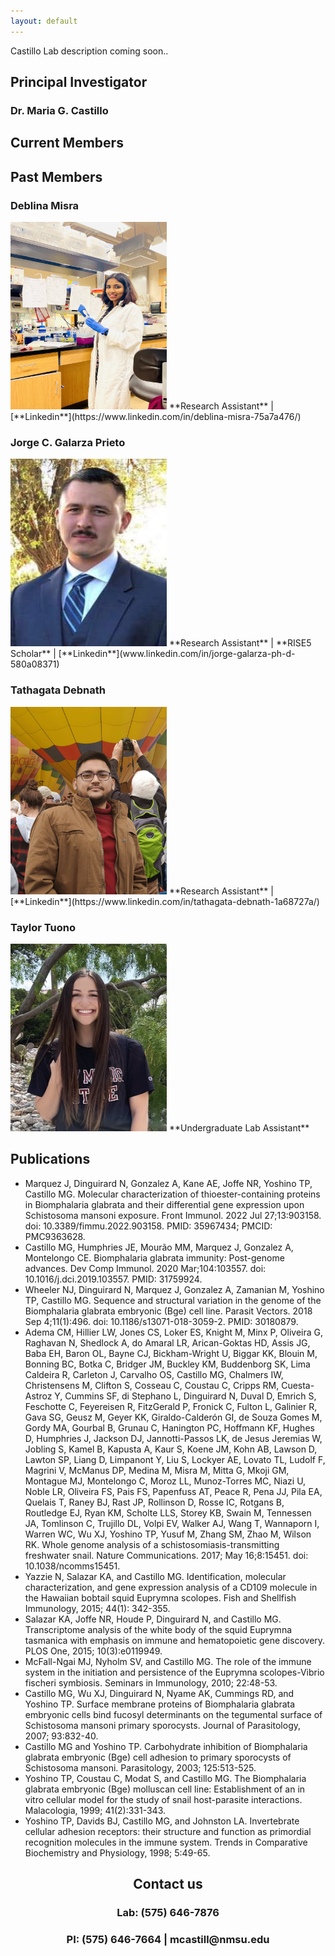 ```yaml
---
layout: default
---
```


Castillo Lab description coming soon..  

## **Principal Investigator**  

### Dr. Maria G. Castillo  

## **Current Members**

## **Past Members**  
### Deblina Misra   
<img src="https://github.com/nmsucastillolab/nmsucastillolab.github.io/blob/main/deblina.jpg?raw=true" width="250" height="300" />  
**Research Assistant** | [**Linkedin**](https://www.linkedin.com/in/deblina-misra-75a7a476/)  

### Jorge C. Galarza Prieto   
<img src="https://github.com/nmsucastillolab/nmsucastillolab.github.io/blob/main/jorge.jpeg?raw=true" width="250" height="300" />   
**Research Assistant** | **RISE5 Scholar** | [**Linkedin**](www.linkedin.com/in/jorge-galarza-ph-d-580a08371)
 
### Tathagata Debnath  
<img src="https://github.com/nmsucastillolab/nmsucastillolab.github.io/blob/main/tad.jpg?raw=true" width="250" height="300" />  
**Research Assistant** | [**Linkedin**](https://www.linkedin.com/in/tathagata-debnath-1a68727a/)  
 
### Taylor Tuono  
<img src="https://github.com/nmsucastillolab/nmsucastillolab.github.io/blob/main/taylor.jpg?raw=true" width="250" height="300" />   
**Undergraduate Lab Assistant**  

## **Publications**  
  - Marquez J, Dinguirard N, Gonzalez A, Kane AE, Joffe NR, Yoshino TP, Castillo MG. Molecular characterization of thioester-containing proteins in Biomphalaria glabrata and their differential gene expression upon Schistosoma mansoni exposure. Front Immunol. 2022 Jul 27;13:903158. doi: 10.3389/fimmu.2022.903158. PMID: 35967434; PMCID: PMC9363628.  
  - Castillo MG, Humphries JE, Mourão MM, Marquez J, Gonzalez A, Montelongo CE. Biomphalaria glabrata immunity: Post-genome advances. Dev Comp Immunol. 2020 Mar;104:103557. doi: 10.1016/j.dci.2019.103557. PMID: 31759924.  
  - Wheeler NJ, Dinguirard N, Marquez J, Gonzalez A, Zamanian M, Yoshino TP, Castillo MG. Sequence and structural variation in the genome of the Biomphalaria glabrata embryonic (Bge) cell line. Parasit Vectors. 2018 Sep 4;11(1):496. doi: 10.1186/s13071-018-3059-2. PMID: 30180879.   
  - Adema CM, Hillier LW, Jones CS, Loker ES, Knight M, Minx P, Oliveira G, Raghavan N, Shedlock A, do Amaral LR, Arican-Goktas HD, Assis JG, Baba EH, Baron OL, Bayne CJ, Bickham-Wright U, Biggar KK, Blouin M, Bonning BC, Botka C, Bridger JM, Buckley KM, Buddenborg SK, Lima Caldeira R, Carleton J, Carvalho OS, Castillo MG, Chalmers IW, Christensens M, Clifton S, Cosseau C, Coustau C, Cripps RM, Cuesta-Astroz Y, Cummins SF, di Stephano L, Dinguirard N, Duval D, Emrich S, Feschotte C, Feyereisen R, FitzGerald P, Fronick C, Fulton L, Galinier R, Gava SG, Geusz M, Geyer KK, Giraldo-Calderón GI, de Souza Gomes M, Gordy MA, Gourbal B, Grunau C, Hanington PC, Hoffmann KF, Hughes D, Humphries J, Jackson DJ, Jannotti-Passos LK, de Jesus Jeremias W, Jobling S, Kamel B, Kapusta A, Kaur S, Koene JM, Kohn AB, Lawson D, Lawton SP, Liang D, Limpanont Y, Liu S, Lockyer AE, Lovato TL, Ludolf F, Magrini V, McManus DP, Medina M, Misra M, Mitta G, Mkoji GM, Montague MJ, Montelongo C, Moroz LL, Munoz-Torres MC, Niazi U, Noble LR, Oliveira FS, Pais FS, Papenfuss AT, Peace R, Pena JJ, Pila EA, Quelais T, Raney BJ, Rast JP, Rollinson D, Rosse IC, Rotgans B, Routledge EJ, Ryan KM, Scholte LLS, Storey KB, Swain M, Tennessen JA, Tomlinson C, Trujillo DL, Volpi EV, Walker AJ, Wang T, Wannaporn I, Warren WC, Wu XJ, Yoshino TP, Yusuf M, Zhang SM, Zhao M, Wilson RK. Whole genome analysis of a schistosomiasis-transmitting freshwater snail. Nature Communications. 2017; May 16;8:15451. doi: 10.1038/ncomms15451.  
  - Yazzie N, Salazar KA, and Castillo MG. Identification, molecular characterization, and gene expression analysis of a CD109 molecule in the Hawaiian bobtail squid Euprymna scolopes. Fish and Shellfish Immunology, 2015; 44(1): 342-355.  
  - Salazar KA, Joffe NR, Houde P, Dinguirard N, and Castillo MG. Transcriptome analysis of the white body of the squid Euprymna tasmanica with emphasis on immune and hematopoietic gene discovery. PLOS One, 2015; 10(3):e0119949.  
  - McFall-Ngai MJ, Nyholm SV, and Castillo MG. The role of the immune system in the initiation and persistence of the Euprymna scolopes-Vibrio fischeri symbiosis. Seminars in Immunology, 2010; 22:48-53.  
  - Castillo MG, Wu XJ, Dinguirard N, Nyame AK, Cummings RD, and Yoshino TP. Surface membrane proteins of Biomphalaria glabrata embryonic cells bind fucosyl determinants on the tegumental surface of Schistosoma mansoni primary sporocysts. Journal of Parasitology, 2007; 93:832-40.  
  - Castillo MG and Yoshino TP. Carbohydrate inhibition of Biomphalaria glabrata embryonic (Bge) cell adhesion to primary sporocysts of Schistosoma mansoni. Parasitology, 2003; 125:513-525.  
  - Yoshino TP, Coustau C, Modat S, and Castillo MG. The Biomphalaria glabrata embryonic (Bge) molluscan cell line: Establishment of an in vitro cellular model for the study of snail host-parasite interactions. Malacologia, 1999; 41(2):331-343.  
  - Yoshino TP, Davids BJ, Castillo MG, and Johnston LA. Invertebrate cellular adhesion receptors: their structure and function as primordial recognition molecules in the immune system. Trends in Comparative Biochemistry and Physiology, 1998; 5:49-65.    

<h2 align="center"><b>Contact us</b></h2>
<h3 align="center">Lab: (575) 646-7876</h3>
<h3 align="center">PI: (575) 646-7664 | mcastill@nmsu.edu</h3>
